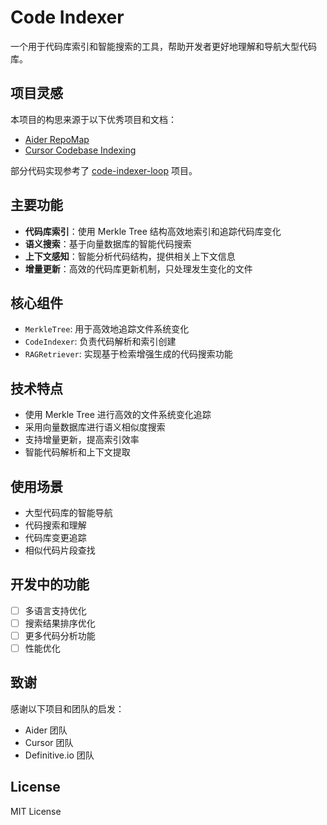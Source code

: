 # Code Indexer

一个用于代码库索引和智能搜索的工具，帮助开发者更好地理解和导航大型代码库。

## 项目灵感

本项目的构思来源于以下优秀项目和文档：
- [Aider RepoMap](https://aider.chat/docs/repomap.html)
- [Cursor Codebase Indexing](https://www.cursor.com/security#codebase-indexing)

部分代码实现参考了 [code-indexer-loop](https://github.com/definitive-io/code-indexer-loop/tree/main) 项目。

## 主要功能

- **代码库索引**：使用 Merkle Tree 结构高效地索引和追踪代码库变化
- **语义搜索**：基于向量数据库的智能代码搜索
- **上下文感知**：智能分析代码结构，提供相关上下文信息
- **增量更新**：高效的代码库更新机制，只处理发生变化的文件

## 核心组件

- `MerkleTree`: 用于高效地追踪文件系统变化
- `CodeIndexer`: 负责代码解析和索引创建
- `RAGRetriever`: 实现基于检索增强生成的代码搜索功能

## 技术特点

- 使用 Merkle Tree 进行高效的文件系统变化追踪
- 采用向量数据库进行语义相似度搜索
- 支持增量更新，提高索引效率
- 智能代码解析和上下文提取

## 使用场景

- 大型代码库的智能导航
- 代码搜索和理解
- 代码库变更追踪
- 相似代码片段查找

## 开发中的功能

- [ ] 多语言支持优化
- [ ] 搜索结果排序优化
- [ ] 更多代码分析功能
- [ ] 性能优化

## 致谢

感谢以下项目和团队的启发：
- Aider 团队
- Cursor 团队
- Definitive.io 团队

## License

MIT License
